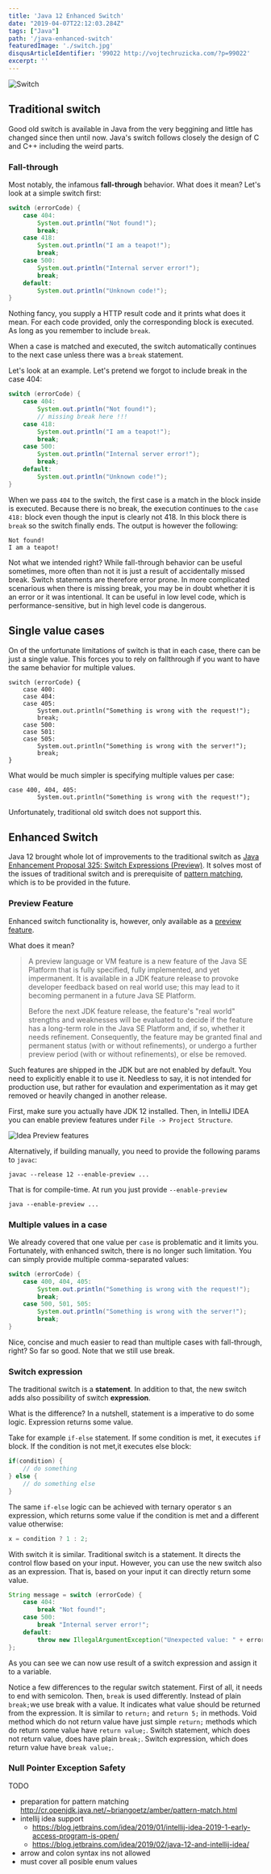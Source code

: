 ```yaml
---
title: 'Java 12 Enhanced Switch'
date: "2019-04-07T22:12:03.284Z"
tags: ["Java"]
path: '/java-enhanced-switch'
featuredImage: './switch.jpg'
disqusArticleIdentifier: '99022 http://vojtechruzicka.com/?p=99022'
excerpt: ''
---
```


![Switch](switch.jpg)


## Traditional switch
Good old switch is available in Java from the very beggining and little has changed since then until now. Java's switch follows closely the design of C and C++ including the weird parts.

### Fall-through
Most notably, the infamous **fall-through** behavior. What does it mean? Let's look at a simple switch first:

```java
switch (errorCode) {
    case 404:
        System.out.println("Not found!");
        break;
    case 418:
        System.out.println("I am a teapot!");
        break;
    case 500:
        System.out.println("Internal server error!");
        break;
    default:
        System.out.println("Unknown code!");
}
```

Nothing fancy, you supply a HTTP result code and it prints what does it mean. For each code provided, only the corresponding block is executed. As long as you remember to include `break`.

When a case is matched and executed, the switch automatically continues to the next case unless there was a `break` statement.

Let's look at an example. Let's pretend we forgot to include break in the case 404:

```java
switch (errorCode) {
    case 404:
        System.out.println("Not found!");
        // missing break here !!!
    case 418:
        System.out.println("I am a teapot!");
        break;
    case 500:
        System.out.println("Internal server error!");
        break;
    default:
        System.out.println("Unknown code!");
}
```

When we pass `404` to the switch, the first case is a match in the block inside is executed. Because there is no break, the execution continues to the `case 418:` block even though the input is clearly not 418. In this block there is `break` so the switch finally ends. The output is however the following:

```
Not found!
I am a teapot!
```

Not what we intended right? While fall-through behavior can be useful sometimes, more often than not it is just a result of accidentally missed break. Switch statements are therefore error prone. In more complicated scenarious when there is missing break, you may be in doubt whether it is an error or it was intentional. It can be useful in low level code, which is performance-sensitive, but in high level code is dangerous.

## Single value cases
On of the unfortunate limitations of switch is that in each case, there can be just a single value. This forces you to rely on fallthrough if you want to have the same behavior for multiple values.

```
switch (errorCode) {
    case 400:
    case 404:
    case 405:
        System.out.println("Something is wrong with the request!");
        break;
    case 500:
    case 501:
    case 505:
        System.out.println("Something is wrong with the server!");
        break;
}
```

What would be much simpler is specifying multiple values per case:
```
case 400, 404, 405:
        System.out.println("Something is wrong with the request!");
```

Unfortunately, traditional old switch does not support this.

## Enhanced Switch
Java 12 brought whole lot of improvements to the traditional switch as [Java Enhancement Proposal 325: Switch Expressions (Preview)](http://openjdk.java.net/jeps/325). It solves most of the issues of traditional switch and is prerequisite of [pattern matching](https://openjdk.java.net/jeps/305), which is to be provided in the future.

### Preview Feature
Enhanced switch functionality is, however, only available as a [preview feature](http://openjdk.java.net/jeps/12).

What does it mean?

>A preview language or VM feature is a new feature of the Java SE Platform that is fully specified, fully implemented, and yet impermanent. It is available in a JDK feature release to provoke developer feedback based on real world use; this may lead to it becoming permanent in a future Java SE Platform.
> 
>Before the next JDK feature release, the feature's "real world" strengths and weaknesses will be evaluated to decide if the feature has a long-term role in the Java SE Platform and, if so, whether it needs refinement. Consequently, the feature may be granted final and permanent status (with or without refinements), or undergo a further preview period (with or without refinements), or else be removed.

Such features are shipped in the JDK but are not enabled by default. You need to explicitly enable it to use it. Needless to say, it is not intended for production use, but rather for evaulation and experimentation as it may get removed or heavily changed in another release.

First, make sure you actually have JDK 12 installed. Then, in IntelliJ IDEA you can enable preview features under `File -> Project Structure`.

![Idea Preview features](idea-enable-preview-features.png)

Alternatively, if building manually, you need to provide the following params to `javac`:

```
javac --release 12 --enable-preview ...
```

That is for compile-time. At run you just provide `--enable-preview`

```
java --enable-preview ...
```

### Multiple values in a case
We already covered that one value per `case` is problematic and it limits you. Fortunately, with enhanced switch, there is no longer such limitation. You can simply provide multiple comma-separated values:

```java
switch (errorCode) {
    case 400, 404, 405:
        System.out.println("Something is wrong with the request!");
        break;
    case 500, 501, 505:
        System.out.println("Something is wrong with the server!");
        break;
}
```

Nice, concise and much easier to read than multiple cases with fall-through, right? So far so good. Note that we still use break.

### Switch expression
The traditional switch is a **statement**. In addition to that, the new switch adds also possibility of switch **expression**.

What is the difference? In a nutshell, statement is a imperative to do some logic. Expression returns some value.

Take for example `if-else` statement. If some condition is met, it executes `if` block. If the condition is not met,it executes else block:

```java
if(condition) {
    // do something
} else {
    // do something else
}
```

The same `if-else` logic can be achieved with ternary operator s an expression, which returns some value if the condition is met and a different value otherwise:

```java
x = condition ? 1 : 2;
```

With switch it is similar. Traditional switch is a statement. It directs the control flow based on your input. However, you can use the new switch also as an expression. That is, based on your input it can directly return some value.

```java
String message = switch (errorCode) {
    case 404:
        break "Not found!";
    case 500:
        break "Internal server error!";
    default:
        throw new IllegalArgumentException("Unexpected value: " + errorCode);
};
```

As you can see we can now use result of a switch expression and assign it to a variable.

Notice a few differences to the regular switch statement. First of all, it needs to end with semicolon. Then, `break` is used differently. Instead of plain `break;`we use break with a value. It indicates what value should be returned from the expression. It is similar to `return;` and `return 5;` in methods. Void method which do not return value have just simple `return;` methods which do return some value have `return value;`. Switch statement, which does not return value, does have plain `break;`. Switch expression, which does return value have `break value;`.

### Null Pointer Exception Safety

TODO
- preparation for pattern matching http://cr.openjdk.java.net/~briangoetz/amber/pattern-match.html
- intellij idea support
   - https://blog.jetbrains.com/idea/2019/01/intellij-idea-2019-1-early-access-program-is-open/
   - https://blog.jetbrains.com/idea/2019/02/java-12-and-intellij-idea/
- arrow and colon syntax ins not allowed
- must cover all posible enum values   
